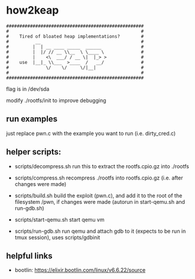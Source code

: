 # how2keap

```
####################################################
#                                                  #
#    Tired of bloated heap implementations?        #
#          __                                      #
#         |  | __ ____ _____  ______               #
#         |  |/ // __ \\__  \ \____ \              #
#         |    <\  ___/ / __ \|  |_> >             #
#    use  |__|_ \\___  >____  /   __/              #
#              \/    \/     \/|__|                 #
#                                                  #
####################################################
```

flag is in /dev/sda

modify ./rootfs/init to improve debugging

## run examples
just replace pwn.c with the example you want to run (i.e. dirty\_cred.c)

## helper scripts:

+ scripts/decompress.sh 
  run this to extract the rootfs.cpio.gz into ./rootfs
  
+ scripts/compress.sh 
  recompress ./rootfs into rootfs.cpio.gz (i.e. after changes were made)

+ scripts/build.sh
  build the exploit (pwn.c), and add it to the root of the filesystem /pwn,
  if changes were made (autorun in start-qemu.sh and run-gdb.sh)
  
+ scripts/start-qemu.sh
  start qemu vm

+ scripts/run-gdb.sh
  run qemu and attach gdb to it (expects to be run in tmux session),
  uses scripts/gdbinit

## helpful links
+ bootlin: https://elixir.bootlin.com/linux/v6.6.22/source
